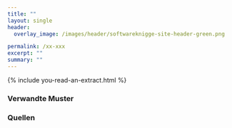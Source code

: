 ```yaml
---
title: ""
layout: single
header:
  overlay_image: /images/header/softwareknigge-site-header-green.png

permalink: /xx-xxx
excerpt: ""
summary: ""
---
```


{% include you-read-an-extract.html %}


### Verwandte Muster


### Quellen
